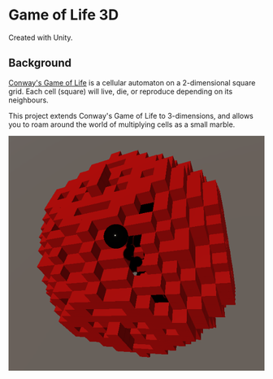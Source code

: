 # Game of Life 3D

Created with Unity.

## Background

[Conway's Game of Life](https://en.wikipedia.org/wiki/Conway%27s_Game_of_Life) is a cellular automaton on a 2-dimensional square grid. Each cell (square) will live, die, or reproduce depending on its neighbours.

This project extends Conway's Game of Life to 3-dimensions, and allows you to roam around the world of multiplying cells as a small marble.

![Screenshot](https://github.com/MichaelAEden/GameOfLifeUnity/blob/master/Demo.png "Screenshot")
